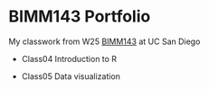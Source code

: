 # BIMM143 Portfolio 

My classwork from W25 [BIMM143](https://bioboot.github.io/bimm143_W25/) at UC San Diego 

- Class04 Introduction to R

- Class05 Data visualization
